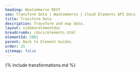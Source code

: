 ```yaml
---
heading: WooCommerce REST
seo: Transform Data | WooCommerce | Cloud Elements API Docs
title: Transform Data
description: Transform and map data.
layout: sidebarelementdoc
breadcrumbs: /docs/elements.html
elementId: 2881
parent: Back to Element Guides
order: 25
sitemap: false
---
```


{% include transformations.md %}

